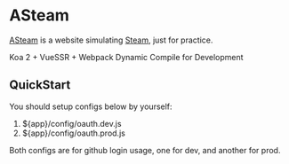 # ASteam
[ASteam](https://steam.anodejsfun.top/) is a website simulating [Steam](https://store.steampowered.com/), just for practice.

Koa 2 + VueSSR + Webpack Dynamic Compile for Development

## QuickStart
You should setup configs below by yourself:
1. ${app}/config/oauth.dev.js
2. ${app}/config/oauth.prod.js

Both configs are for github login usage, one for dev, and another for prod.